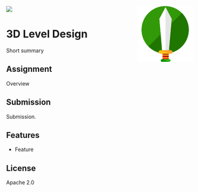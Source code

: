 
<img src='preview.gif' />

<img src='icon.png' width='150' height='150' align='right' />

# 3D Level Design 

Short summary

## Assignment

Overview

## Submission

Submission.

## Features

* Feature

## License

Apache 2.0